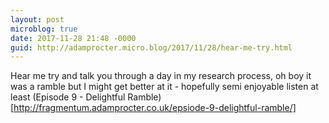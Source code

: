 ```yaml
---
layout: post
microblog: true
date: 2017-11-28 21:48 -0000
guid: http://adamprocter.micro.blog/2017/11/28/hear-me-try.html
---
```

Hear me try and talk you through a day in my research process, oh boy it was a ramble but I might get better at it - hopefully semi enjoyable listen at least
(Episode 9 - Delightful Ramble)[http://fragmentum.adamprocter.co.uk/epsiode-9-delightful-ramble/]

